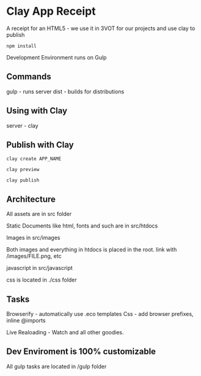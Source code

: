 # Clay App Receipt
A receipt for an HTML5 - we use it in 3VOT for our projects and use clay to publish

```npm install```

Development Environment runs on Gulp

## Commands
gulp - runs server
dist - builds for distributions

## Using with Clay
server - clay

## Publish with Clay

```clay create APP_NAME```

```clay preview```


```clay publish```


## Architecture

All assets are in src folder

Static Documents like html, fonts and such are in src/htdocs

Images in src/images

Both images and everything in htdocs is placed in the root. link with /images/FILE.png, etc

javascript in src/javascript 

css is located in ./css folder


## Tasks
Browserify - automatically use .eco templates 
Css - add browser prefixes, inline @imports 

Live Realoading - Watch and all other goodies.

## Dev Enviroment is 100% customizable
All gulp tasks are located in /gulp folder
